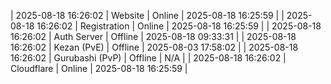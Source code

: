| 2025-08-18 16:26:02 | Website | Online | 2025-08-18 16:25:59 |
| 2025-08-18 16:26:02 | Registration | Online | 2025-08-18 16:25:59 |
| 2025-08-18 16:26:02 | Auth Server | Offline | 2025-08-18 09:33:31 |
| 2025-08-18 16:26:02 | Kezan (PvE) | Offline | 2025-08-03 17:58:02 |
| 2025-08-18 16:26:02 | Gurubashi (PvP) | Offline | N/A |
| 2025-08-18 16:26:02 | Cloudflare | Online | 2025-08-18 16:25:59 |
